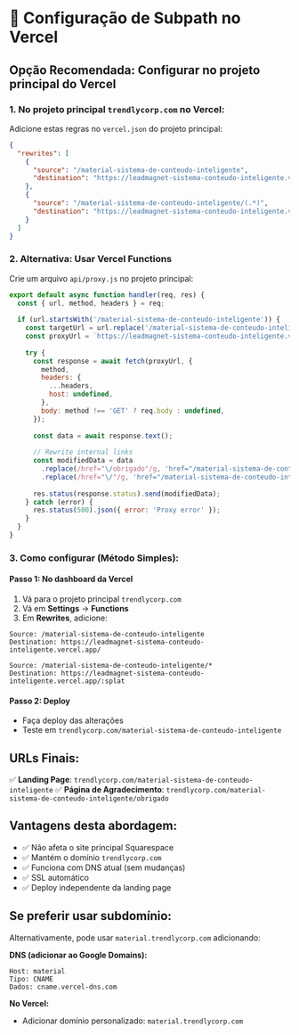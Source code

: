# 🚀 Configuração de Subpath no Vercel

## Opção Recomendada: Configurar no projeto principal do Vercel

### 1. No projeto principal `trendlycorp.com` no Vercel:

Adicione estas regras no `vercel.json` do projeto principal:

```json
{
  "rewrites": [
    {
      "source": "/material-sistema-de-conteudo-inteligente",
      "destination": "https://leadmagnet-sistema-conteudo-inteligente.vercel.app/"
    },
    {
      "source": "/material-sistema-de-conteudo-inteligente/(.*)",
      "destination": "https://leadmagnet-sistema-conteudo-inteligente.vercel.app/$1"
    }
  ]
}
```

### 2. Alternativa: Usar Vercel Functions

Crie um arquivo `api/proxy.js` no projeto principal:

```javascript
export default async function handler(req, res) {
  const { url, method, headers } = req;
  
  if (url.startsWith('/material-sistema-de-conteudo-inteligente')) {
    const targetUrl = url.replace('/material-sistema-de-conteudo-inteligente', '');
    const proxyUrl = `https://leadmagnet-sistema-conteudo-inteligente.vercel.app${targetUrl || '/'}`;
    
    try {
      const response = await fetch(proxyUrl, {
        method,
        headers: {
          ...headers,
          host: undefined,
        },
        body: method !== 'GET' ? req.body : undefined,
      });
      
      const data = await response.text();
      
      // Rewrite internal links
      const modifiedData = data
        .replace(/href="\/obrigado"/g, 'href="/material-sistema-de-conteudo-inteligente/obrigado"')
        .replace(/href="\/"/g, 'href="/material-sistema-de-conteudo-inteligente"');
      
      res.status(response.status).send(modifiedData);
    } catch (error) {
      res.status(500).json({ error: 'Proxy error' });
    }
  }
}
```

### 3. Como configurar (Método Simples):

#### Passo 1: No dashboard da Vercel
1. Vá para o projeto principal `trendlycorp.com`
2. Vá em **Settings** → **Functions**
3. Em **Rewrites**, adicione:

```
Source: /material-sistema-de-conteudo-inteligente
Destination: https://leadmagnet-sistema-conteudo-inteligente.vercel.app/

Source: /material-sistema-de-conteudo-inteligente/*
Destination: https://leadmagnet-sistema-conteudo-inteligente.vercel.app/:splat
```

#### Passo 2: Deploy
- Faça deploy das alterações
- Teste em `trendlycorp.com/material-sistema-de-conteudo-inteligente`

## URLs Finais:

✅ **Landing Page**: `trendlycorp.com/material-sistema-de-conteudo-inteligente`
✅ **Página de Agradecimento**: `trendlycorp.com/material-sistema-de-conteudo-inteligente/obrigado`

## Vantagens desta abordagem:

- ✅ Não afeta o site principal Squarespace
- ✅ Mantém o domínio `trendlycorp.com`
- ✅ Funciona com DNS atual (sem mudanças)
- ✅ SSL automático
- ✅ Deploy independente da landing page

## Se preferir usar subdomínio:

Alternativamente, pode usar `material.trendlycorp.com` adicionando:

**DNS (adicionar ao Google Domains):**
```
Host: material
Tipo: CNAME  
Dados: cname.vercel-dns.com
```

**No Vercel:**
- Adicionar domínio personalizado: `material.trendlycorp.com`